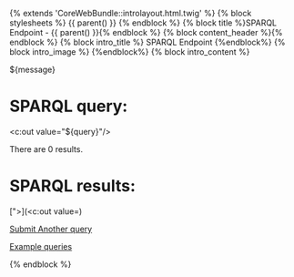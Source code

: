 {% extends 'CoreWebBundle::introlayout.html.twig' %} {% block stylesheets %} {{ parent() }} {% endblock %} {% block title %}SPARQL Endpoint - {{ parent() }}{% endblock %} {% block content\_header %}{% endblock %} {% block intro\_title %} SPARQL Endpoint {%endblock%} {% block intro\_image %} {%endblock%} {% block intro\_content %}

${message}

# SPARQL query:

<c:out value="${query}"/>  
  

  

There are 0 results. 

# SPARQL results:

[">](<c:out value=)

  
[Submit Another query](squery)

[Example queries](example-queries)  

{% endblock %}